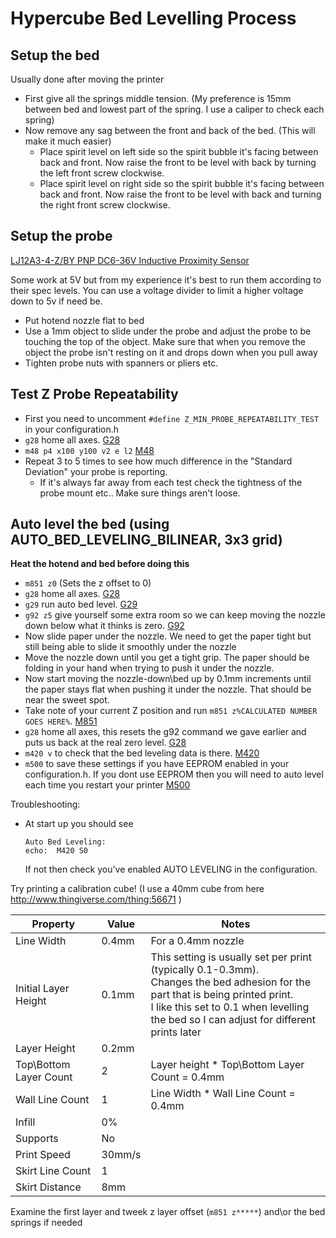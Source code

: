 # Hypercube Bed Levelling Process

## Setup the bed

Usually done after moving the printer

- First give all the springs middle tension. (My preference is 15mm between bed and lowest part of the spring. I use a caliper to check each spring)
- Now remove any sag between the front and back of the bed. (This will make it much easier)
  - Place spirit level on left side so the spirit bubble it's facing between back and front. Now raise the front to be level with back by turning the left front screw clockwise.
  - Place spirit level on right side so the spirit bubble it's facing between back and front. Now raise the front to be level with back and turning the right front screw clockwise.

## Setup the probe

[LJ12A3-4-Z/BY PNP DC6-36V Inductive Proximity Sensor](http://www.banggood.com/LJ12A3-4-ZBY-PNP-DC6-36V-Inductive-Proximity-Sensor-Detection-Switch-p-982679.html?rmmds=myorder)

Some work at 5V but from my experience it's best to run them according to their spec levels. 
You can use a voltage divider to limit a higher voltage down to 5v if need be.

- Put hotend nozzle flat to bed
- Use a 1mm object to slide under the probe and adjust the probe to be touching the top of the object. Make sure that when you remove the object the probe isn't resting on it and drops down when you pull away
- Tighten probe nuts with spanners or pliers etc.

## Test Z Probe Repeatability

- First you need to uncomment `#define Z_MIN_PROBE_REPEATABILITY_TEST` in your configuration.h
- `g28` home all axes. [G28](http://reprap.org/wiki/G-code#G28:_Move_to_Origin_.28Home.29)
- `m48 p4 x100 y100 v2 e l2` [M48](http://reprap.org/wiki/G-code#M48:_Measure_Z-Probe_repeatability)
- Repeat 3 to 5 times to see how much difference in the "Standard Deviation" your probe is reporting.
  - If it's always far away from each test check the tightness of the probe mount etc.. Make sure things aren't loose.

## Auto level the bed (using AUTO_BED_LEVELING_BILINEAR, 3x3 grid)

**Heat the hotend and bed before doing this**

- `m851 z0` (Sets the z offset to 0)
- `g28` home all axes. [G28](http://reprap.org/wiki/G-code#G28:_Move_to_Origin_.28Home.29)
- `g29` run auto bed level. [G29](http://reprap.org/wiki/G-code#G29:_Detailed_Z-Probe)
- `g92 z5` give yourself some extra room so we can keep moving the nozzle down below what it thinks is zero. [G92](http://reprap.org/wiki/G-code#G92:_Set_Position)
- Now slide paper under the nozzle. We need to get the paper tight but still being able to slide it smoothly under the nozzle
- Move the nozzle down until you get a tight grip. The paper should be folding in your hand when trying to push it under the nozzle.
- Now start moving the nozzle-down\bed up by 0.1mm increments until the paper stays flat when pushing it under the nozzle. That should be near the sweet spot.
- Take note of your current Z position and run `m851 z%CALCULATED NUMBER GOES HERE%`. [M851](http://reprap.org/wiki/G-code#M851:_Set_Z-Probe_Offset)
- `g28` home all axes, this resets the g92 command we gave earlier and puts us back at the real zero level. [G28](http://reprap.org/wiki/G-code#G28:_Move_to_Origin_.28Home.29)
- `m420 v` to check that the bed leveling data is there. [M420](http://reprap.org/wiki/G-code#M420:_Enable.2FDisable_Mesh_Leveling_.28Marlin.29)
- `m500` to save these settings if you have EEPROM enabled in your configuration.h. If you dont use EEPROM then you will need to auto level each time you restart your printer [M500](http://reprap.org/wiki/G-code#M500:_Store_parameters_in_EEPROM)

Troubleshooting:

- At start up you should see 
  ```
  Auto Bed Leveling:
  echo:  M420 S0
  ```
  If not then check you've enabled AUTO LEVELING in the configuration.


Try printing a calibration cube! (I use a 40mm cube from here http://www.thingiverse.com/thing:56671 )

|Property|Value|Notes|
|--------|-----|-----|
|Line Width|0.4mm|For a 0.4mm nozzle|
|Initial Layer Height|0.1mm|This setting is usually set per print (typically 0.1-0.3mm).<br> Changes the bed adhesion for the part that is being printed print.<br> I like this set to 0.1 when levelling the bed so I can adjust for different prints later|
|Layer Height|0.2mm||
|Top\Bottom Layer Count|2|Layer height * Top\Bottom Layer Count = 0.4mm|
|Wall Line Count|1|Line Width * Wall Line Count = 0.4mm|
|Infill|0%||
|Supports|No||
|Print Speed|30mm/s||
|Skirt Line Count|1||
|Skirt Distance|8mm||

Examine the first layer and tweek z layer offset (`m851 z*****`) and\or the bed springs if needed
